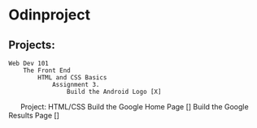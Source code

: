 # Odinproject

## Projects:
    Web Dev 101
        The Front End
            HTML and CSS Basics
                Assignment 3.
                    Build the Android Logo [X]
            Project: HTML/CSS
            Build the Google Home Page []
            Build the Google Results Page []

